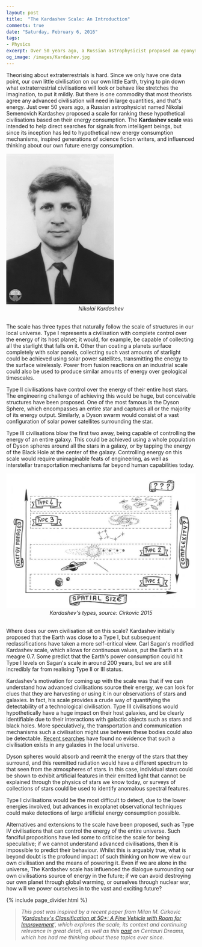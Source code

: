 ```yaml
---
layout: post
title:  "The Kardashev Scale: An Introduction"
comments: true
date: "Saturday, February 6, 2016"
tags:
- Physics
excerpt: Over 50 years ago, a Russian astrophysicist proposed an eponymous scale for ranking hypothetical extraterrestrial civilisations based on their energy consumption
og_image: /images/Kardashev.jpg
---
```


Theorising about extraterrestrials is hard. Since we only have one data point, our own little civilisation on our own little Earth, trying to pin down what extraterrestrial civilisations will look or behave like stretches the imagination, to put it mildly. But there is one commodity that most theorists agree any advanced civilisation will need in large quantities, and that's energy. Just over 50 years ago, a Russian astrophysicist named Nikolai Semenovich Kardashev proposed a scale for ranking these hypothetical civilisations based on their energy consumption. The **Kardashev scale** was intended to help direct searches for signals from intelligent beings, but since its inception has led to hypothetical new energy consumption mechanisms, inspired generations of science fiction writers, and influenced thinking about our own future energy consumption.

<a href="/images/Kardashev.jpg" data-lightbox="bilevel-partition" data-title="Nikolai Kardashev">
  <img class="small" src="/images/Kardashev.jpg" title="Nikolai Kardashev">
</a>
<center><i>Nikolai Kardashev</i></center><br>

The scale has three types that naturally follow the scale of structures in our local universe. Type I represents a civilisation with complete control over the energy of its host planet; it would, for example, be capable of collecting all the starlight that falls on it. Other than coating a planets surface completely with solar panels, collecting such vast amounts of starlight could be achieved using solar power satellites, transmitting the energy to the surface wirelessly. Power from fusion reactions on an industrial scale could also be used to produce similar amounts of energy over geological timescales.

Type II civilisations have control over the energy of their entire host stars. The engineering challenge of achieving this would be huge, but conceivable structures have been proposed. One of the most famous is the Dyson Sphere, which encompasses an entire star and captures all or the majority of its energy output. Similarly, a Dyson swarm would consist of a vast configuration of solar power satellites surrounding the star.

Type III civilisations blow the first two away, being capable of controlling the energy of an entire galaxy. This could be achieved using a whole population of Dyson spheres around all the stars in a galaxy, or by tapping the energy of the Black Hole at the center of the galaxy. Controlling energy on this scale would require unimaginable feats of engineering, as well as interstellar transportation mechanisms far beyond human capabilities today.


<a href="/images/kardashev.png" data-lightbox="bilevel-partition" data-title="Kardashev's types, source: Cirkovic 2015">
  <img src="/images/kardashev.png" title="Kardashev's types, source: Cirkovic 2015">
</a>
<center><i>Kardashev's types, source: Cirkovic 2015</i></center><br>

Where does our own civilisation sit on this scale? Kardashev initially proposed that the Earth was close to a Type I, but subsequent reclassifications have taken a more self-critical view. Carl Sagan's modified Kardashev scale, which allows for continuous values, put the Earth at a meagre 0.7. Some predict that the Earth's power consumption could hit Type I levels on Sagan's scale in around 200 years, but we are still incredibly far from realising Type II or III status.

Kardashev's motivation for coming up with the scale was that if we can understand how advanced civilisations source their energy, we can look for clues that they are harvesting or using it in our observations of stars and galaxies. In fact, his scale provides a crude way of quantifying the detectability of a technological civilisation. Type III civilisations would hypothetically have a huge impact on their host galaxies, and be clearly identifiable due to their interactions with galactic objects such as stars and black holes. More speculatively, the transportation and communication mechanisms such a civilisation might use between these bodies could also be detectable. [Recent searches](http://arxiv.org/abs/1504.03418) have found no evidence that such a civilisation exists in any galaxies in the local universe.

Dyson spheres would absorb and reemit the energy of the stars that they surround, and this reemitted radiation would have a different spectrum to that seen from the atmospheres of stars. In this case, individual stars could be shown to exhibit artificial features in their emitted light that cannot be explained through the physics of stars we know today, or surveys of collections of stars could be used to identify anomalous spectral features.

Type I civilisations would be the most difficult to detect, due to the lower energies involved, but advances in exoplanet observational techniques could make detections of large artificial energy consumption possible.

Alternatives and extensions to the scale have been proposed, such as Type IV civilisations that can control the energy of the entire universe. Such fanciful propositions have led some to criticise the scale for being speculative; if we cannot understand advanced civilisations, then it is impossible to predict their behaviour. Whilst this is arguably true, what is beyond doubt is the profound impact of such thinking on how we view our own civilisation and the means of powering it. Even if we are alone in the universe, The Kardashev scale has influenced the dialogue surrounding our own civilisations source of energy in the future; if we can avoid destroying our own planet through global warming, or ourselves through nuclear war, how will we power ourselves in to the vast and exciting future?

{% include page_divider.html %}

> *This post was inspired by a recent paper from Milan M. Cirkovic '[Kardashev's Classification at 50+: A Fine Vehicle with Room for Improvement](http://arxiv.org/abs/1601.05112)', which explores the scale, its context and continuing relevance in great detail, as well as this [post](http://www.centauri-dreams.org/?p=30255) on Centauri Dreams, which has had me thinking about these topics ever since.*
